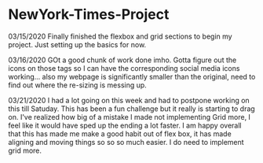 # NewYork-Times-Project

03/15/2020
Finally finished the flexbox and grid sections to begin my project. Just setting up the basics for now.

03/16/2020
GOt a good chunk of work done imho. Gotta figure out the icons on those <a> tags so I can have the corresponding social media icons working... also my webpage is significantly smaller than the original, need to find out where the re-sizing is messing up.

03/21/2020
I had a lot going on this week and had to postpone working on this till Satuday. This has been a fun challenge but it really is starting to drag on. I've realized how big of a mistake I made not implementing Grid more, I feel like it would have sped up the ending a lot faster. I am happy overall that this has made me make a good habit out of flex box, it has made aligning and moving things so so so much easier. I do need to implement grid more.